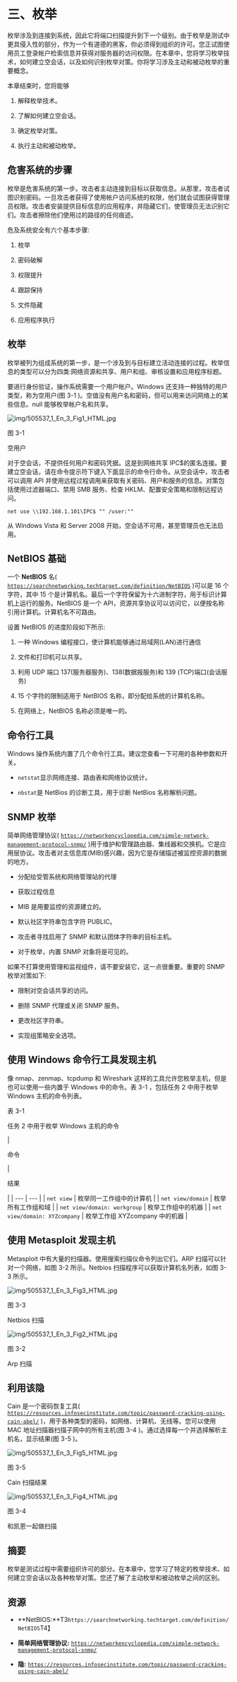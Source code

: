 # 三、枚举

枚举涉及到连接到系统，因此它将端口扫描提升到下一个级别。由于枚举是测试中更具侵入性的部分，作为一个有道德的黑客，你必须得到组织的许可。您正试图使用员工登录帐户检索信息并获得对服务器的访问权限。在本章中，您将学习枚举技术，如何建立空会话，以及如何识别枚举对策。你将学习涉及主动和被动枚举的重要概念。

本章结束时，您将能够

1.  解释枚举技术。

2.  了解如何建立空会话。

3.  确定枚举对策。

4.  执行主动和被动枚举。

## 危害系统的步骤

枚举是危害系统的第一步。攻击者主动连接到目标以获取信息。从那里，攻击者试图识别密码。一旦攻击者获得了使用帐户访问系统的权限，他们就会试图获得管理员权限。攻击者安装提供目标信息的应用程序，并隐藏它们，使管理员无法识别它们。攻击者擦除他们使用过的路径的任何痕迹。

危及系统安全有六个基本步骤:

1.  枚举

2.  密码破解

3.  权限提升

4.  跟踪保持

5.  文件隐藏

6.  应用程序执行

## 枚举

枚举被列为组成系统的第一步，是一个涉及到与目标建立活动连接的过程。枚举信息的类型可以分为四类:网络资源和共享、用户和组、审核设置和应用程序标题。

要进行身份验证，操作系统需要一个用户帐户。Windows 还支持一种独特的用户类型，称为空用户(图 3-1 )。空值没有用户名和密码，但可以用来访问网络上的某些信息。null 能够枚举帐户名和共享。

![img/505537_1_En_3_Fig1_HTML.jpg](img/505537_1_En_3_Fig1_HTML.jpg)

图 3-1

空用户

对于空会话，不提供任何用户和密码凭据。这是到网络共享 IPC$的匿名连接。要建立空会话，请在命令提示符下键入下面显示的命令行命令。从空会话中，攻击者可以调用 API 并使用远程过程调用来获取有关密码、用户和服务的信息。对策包括使用过滤器端口、禁用 SMB 服务、检查 HKLM、配置安全策略和限制远程访问。

`net use \\192.168.1.101\IPC$ "" /user:""`

从 Windows Vista 和 Server 2008 开始，空会话不可用，甚至管理员也无法启用。

## NetBIOS 基础

一个 **NetBIOS** 名( [`https://searchnetworking.techtarget.com/definition/NetBIOS`](https://searchnetworking.techtarget.com/definition/NetBIOS) )可以是 16 个字符，其中 15 个是计算机名。最后一个字符保留为十六进制字符，用于标识计算机上运行的服务。NetBIOS 是一个 API，资源共享协议可以访问它，以便按名称引用计算机。计算机名不可路由。

设置 NetBIOS 的进度阶段如下所示:

1.  一种 Windows 编程接口，使计算机能够通过局域网(LAN)进行通信

2.  文件和打印机可以共享。

3.  利用 UDP 端口 137(服务器服务)、138(数据报服务)和 139 (TCP)端口(会话服务)

4.  15 个字符的限制适用于 NetBIOS 名称，即分配给系统的计算机名称。

5.  在网络上，NetBIOS 名称必须是唯一的。

## 命令行工具

Windows 操作系统内置了几个命令行工具。建议您查看一下可用的各种参数和开关。

*   `netstat`显示网络连接、路由表和网络协议统计。

*   `nbstat`是 NetBios 的诊断工具，用于诊断 NetBios 名称解析问题。

## SNMP 枚举

简单网络管理协议( [`https://networkencyclopedia.com/simple-network-management-protocol-snmp/`](https://networkencyclopedia.com/simple-network-management-protocol-snmp/) )用于维护和管理路由器、集线器和交换机。它是应用层协议。攻击者对主信息库(MIB)感兴趣，因为它是存储描述被监控资源的数据的地方。

*   分配给受管系统和网络管理站的代理

*   获取过程信息

*   MIB 是用要监控的资源建立的。

*   默认社区字符串包含字符 PUBLIC。

*   攻击者寻找启用了 SNMP 和默认团体字符串的目标主机。

*   对于枚举，内置 SNMP 对象将是可见的。

如果不打算使用管理和监视组件，请不要安装它，这一点很重要。重要的 SNMP 枚举对策如下:

*   限制对空会话共享的访问。

*   删除 SNMP 代理或关闭 SNMP 服务。

*   更改社区字符串。

*   实现组策略安全选项。

## 使用 Windows 命令行工具发现主机

像 nmap、zenmap、tcpdump 和 Wireshark 这样的工具允许您枚举主机，但是也可以使用一些内置于 Windows 中的命令。表 3-1 ，包括任务 2 中用于枚举 Windows 主机的命令列表。

表 3-1

任务 2 中用于枚举 Windows 主机的命令

| 

命令

 | 

结果

 |
| --- | --- |
| `net view` | 枚举同一工作组中的计算机 |
| `net view/domain` | 枚举所有工作组和域 |
| `net view/domain: workgroup` | 枚举工作组中的机器 |
| `net view/domain: XYZcompany` | 枚举工作组 XYZcompany 中的机器 |

## 使用 Metasploit 发现主机

Metasploit 中有大量的扫描器。使用搜索扫描仪命令列出它们。ARP 扫描可以针对一个网络，如图 3-2 所示。Netbios 扫描程序可以获取计算机名列表，如图 3-3 所示。

![img/505537_1_En_3_Fig3_HTML.jpg](img/505537_1_En_3_Fig3_HTML.jpg)

图 3-3

Netbios 扫描

![img/505537_1_En_3_Fig2_HTML.jpg](img/505537_1_En_3_Fig2_HTML.jpg)

图 3-2

Arp 扫描

## 利用该隐

Cain 是一个密码恢复工具( [`https://resources.infosecinstitute.com/topic/password-cracking-using-cain-abel/`](https://resources.infosecinstitute.com/topic/password-cracking-using-cain-abel/) )，用于各种类型的密码，如网络、计算机、无线等。您可以使用 MAC 地址扫描器扫描子网中的所有主机(图 3-4 )。通过选择每一个并选择解析主机名，显示结果(图 3-5 )。

![img/505537_1_En_3_Fig5_HTML.jpg](img/505537_1_En_3_Fig5_HTML.jpg)

图 3-5

Cain 扫描结果

![img/505537_1_En_3_Fig4_HTML.jpg](img/505537_1_En_3_Fig4_HTML.jpg)

图 3-4

和凯恩一起做扫描

## 摘要

枚举是测试过程中需要组织许可的部分。在本章中，您学习了特定的枚举技术、如何建立空会话以及各种枚举对策。您还了解了主动枚举和被动枚举之间的区别。

## 资源

*   **NetBIOS:**T3`https://searchnetworking.techtarget.com/definition/NetBIOS`T4】

*   **简单网络管理协议:** [`https://networkencyclopedia.com/simple-network-management-protocol-snmp/`](https://networkencyclopedia.com/simple-network-management-protocol-snmp/)

*   **隐:** [`https://resources.infosecinstitute.com/topic/password-cracking-using-cain-abel/`](https://resources.infosecinstitute.com/topic/password-cracking-using-cain-abel/)